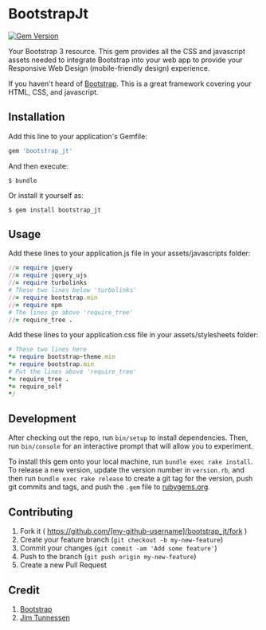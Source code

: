 # BootstrapJt

[![Gem Version](https://badge.fury.io/rb/bootstrap_jt.svg)](http://badge.fury.io/rb/bootstrap_jt)

Your Bootstrap 3 resource. This gem provides all the CSS and javascript assets needed to integrate Bootstrap into your web app to provide your Responsive Web Design (mobile-friendly design) experience. 

If you haven't heard of [Bootstrap](http://getbootstrap.com). This is a great framework covering your HTML, CSS, and javascript.

## Installation

Add this line to your application's Gemfile:

```ruby
gem 'bootstrap_jt'
```

And then execute:

    $ bundle

Or install it yourself as:

    $ gem install bootstrap_jt

## Usage

Add these lines to your application.js file in your assets/javascripts folder:
```ruby
//= require jquery
//= require jquery_ujs
//= require turbolinks
# These two lines below 'turbolinks'
//= require bootstrap.min
//= require npm
# The lines go above 'require_tree'
//= require_tree .
```
Add these lines to your application.css file in your assets/stylesheets folder:
```ruby
# These two lines here
*= require bootstrap-theme.min
*= require bootstrap.min
# Put the lines above 'require_tree'
*= require_tree .
*= require_self
*/
```
## Development

After checking out the repo, run `bin/setup` to install dependencies. Then, run `bin/console` for an interactive prompt that will allow you to experiment.

To install this gem onto your local machine, run `bundle exec rake install`. To release a new version, update the version number in `version.rb`, and then run `bundle exec rake release` to create a git tag for the version, push git commits and tags, and push the `.gem` file to [rubygems.org](https://rubygems.org).

## Contributing

1. Fork it ( https://github.com/[my-github-username]/bootstrap_jt/fork )
2. Create your feature branch (`git checkout -b my-new-feature`)
3. Commit your changes (`git commit -am 'Add some feature'`)
4. Push to the branch (`git push origin my-new-feature`)
5. Create a new Pull Request

## Credit
1. [Bootstrap](http://getbootstrap.com)
2. [Jim Tunnessen](http://chiefdigitalme.com)
